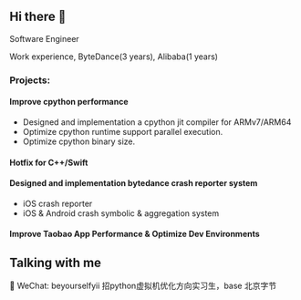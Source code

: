 
## Hi there 👋

Software Engineer 

Work experience, ByteDance(3 years), Alibaba(1 years)

### Projects:
#### Improve cpython performance
- Designed and implementation a cpython jit compiler for ARMv7/ARM64
- Optimize cpython runtime support parallel execution.
- Optimize cpython binary size.

#### Hotfix for C++/Swift

#### Designed and implementation bytedance crash reporter system
- iOS crash reporter
- iOS & Android crash symbolic & aggregation system

#### Improve Taobao App Performance & Optimize Dev Environments



## Talking with me
💬 WeChat: beyourselfyii
招python虚拟机优化方向实习生，base 北京字节
